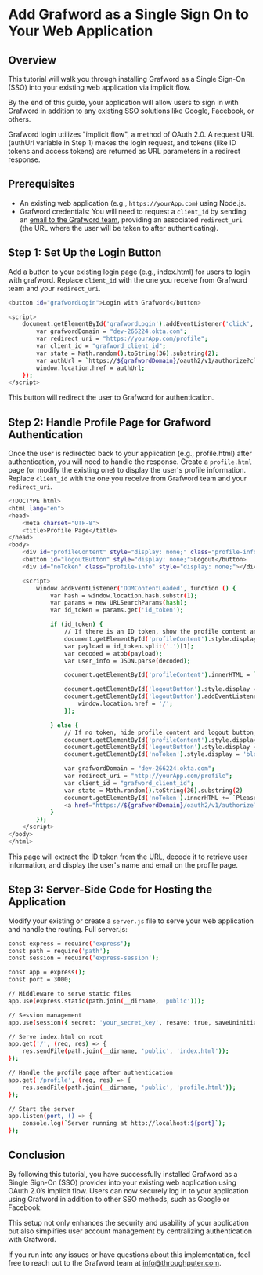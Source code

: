 # Add Grafword as a Single Sign On to Your Web Application

## Overview

This tutorial will walk you through installing Grafword as a Single Sign-On (SSO) into your existing web application via implicit flow. 

By the end of this guide, your application will allow users to sign in with Grafword in addition to any existing SSO solutions like Google, Facebook, or others.

Grafword login utilizes "implicit flow", a method of OAuth 2.0. A request URL (authUrl variable in Step 1) makes the login request, and tokens (like ID tokens
and access tokens) are returned as URL parameters in a redirect response.

## Prerequisites
- An existing web application (e.g., `https://yourApp.com`) using Node.js.
- Grafword credentials: You will need to request a `client_id` by sending an <a href="mailto:info@throughputer.com?subject=Client%20ID%20Request&body=I%20wish%20to%20request%20a%20client_id%20as%20per%20https://github.com/throughputer/grafword-sso-for-existing-apps.%0A%0AThe%20associated%20redirect%20URI%20should%20be%3A%20https%3A%2F%2F%3Cmy-domain%3E%2F%3Credirect-path%3E
" target="_blank" rel=noopener noreferrer>email to the Grafword team</a>, providing an associated `redirect_uri` (the URL where the user will be taken to after authenticating).

## Step 1: Set Up the Login Button
Add a button to your existing login page (e.g., index.html) for users to login with grafword. Replace `client_id` with the one you receive from Grafword team and your `redirect_uri`.

```bash
<button id="grafwordLogin">Login with Grafword</button>

<script>
    document.getElementById('grafwordLogin').addEventListener('click', function () {
        var grafwordDomain = "dev-266224.okta.com";
        var redirect_uri = "https://yourApp.com/profile";
        var client_id = "grafword_client_id";
        var state = Math.random().toString(36).substring(2);
        var authUrl = `https://${grafwordDomain}/oauth2/v1/authorize?client_id=${client_id}&redirect_uri=${encodeURIComponent(redirect_uri)}&response_type=id_token%20token&scope=openid%20profile%20email&nonce=your_nonce&state=${state}`;
        window.location.href = authUrl;
    });
</script>
```
This button will redirect the user to Grafword for authentication.

## Step 2: Handle Profile Page for Grafword Authentication
Once the user is redirected back to your application (e.g., profile.html) after authentication, you will need to handle the response. Create a `profile.html` page (or modify the existing one) to display the user's profile information.
Replace `client_id` with the one you receive from Grafword team and your `redirect_uri`.

```bash
<!DOCTYPE html>
<html lang="en">
<head>
    <meta charset="UTF-8">
    <title>Profile Page</title>
</head>
<body>
    <div id="profileContent" style="display: none;" class="profile-info"></div>
    <button id="logoutButton" style="display: none;">Logout</button>
    <div id="noToken" class="profile-info" style="display: none;"></div>

    <script>
        window.addEventListener('DOMContentLoaded', function () {
            var hash = window.location.hash.substr(1);
            var params = new URLSearchParams(hash);
            var id_token = params.get('id_token');

            if (id_token) {
                // If there is an ID token, show the profile content and logout button
                document.getElementById('profileContent').style.display = 'block';
                var payload = id_token.split('.')[1];
                var decoded = atob(payload);
                var user_info = JSON.parse(decoded);

                document.getElementById('profileContent').innerHTML = `<p>Name: ${user_info.name}</p><p>Email: ${user_info.email}</p>`;

                document.getElementById('logoutButton').style.display = 'inline-block';
                document.getElementById('logoutButton').addEventListener('click', function () {
                    window.location.href = '/';
                });

            } else {
                // If no token, hide profile content and logout button, show noToken message
                document.getElementById('profileContent').style.display = 'none';  // Hide profile content
                document.getElementById('logoutButton').style.display = 'none';    // Hide logout button
                document.getElementById('noToken').style.display = 'block';        // Show the noToken message

                var grafwordDomain = "dev-266224.okta.com";
                var redirect_uri = "http://yourApp.com/profile";
                var client_id = "grafword_client_id";
                var state = Math.random().toString(36).substring(2)
                document.getElementById('noToken').innerHTML += `Please first login at <a href="https://login.grafword.com" target="_blank"> grafword</a>. Then
                <a href="https://${grafwordDomain}/oauth2/v1/authorize?client_id=${client_id}&redirect_uri=${encodeURIComponent(redirect_uri)}&response_type=id_token%20token&scope=openid%20profile%20email&prompt=none&nonce=n-0S6_WzA2Mj&state=${state}">continue to your profile page</a>.`;
            }
        });
    </script>
</body>
</html>

```

This page will extract the ID token from the URL, decode it to retrieve user information, and display the user's name and email on the profile page.

## Step 3: Server-Side Code for Hosting the Application
Modify your existing or create a `server.js` file to serve your web application and handle the routing. Full server.js:
```bash
const express = require('express');
const path = require('path');
const session = require('express-session');

const app = express();
const port = 3000;

// Middleware to serve static files
app.use(express.static(path.join(__dirname, 'public')));

// Session management
app.use(session({ secret: 'your_secret_key', resave: true, saveUninitialized: true }));

// Serve index.html on root
app.get('/', (req, res) => {
    res.sendFile(path.join(__dirname, 'public', 'index.html'));
});

// Handle the profile page after authentication
app.get('/profile', (req, res) => {
    res.sendFile(path.join(__dirname, 'public', 'profile.html'));
});

// Start the server
app.listen(port, () => {
    console.log(`Server running at http://localhost:${port}`);
});
```

## Conclusion
By following this tutorial, you have successfully installed Grafword as a Single Sign-On (SSO) provider into your existing web application using OAuth 2.0’s implicit flow. Users can now securely log in to your application using Grafword in addition to other SSO methods, such as Google or Facebook.

This setup not only enhances the security and usability of your application but also simplifies user account management by centralizing authentication with Grafword.

If you run into any issues or have questions about this implementation, feel free to reach out to the Grafword team at info@throughputer.com. 
